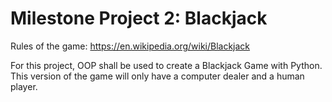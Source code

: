 # Milestone Project 2: Blackjack

Rules of the game: https://en.wikipedia.org/wiki/Blackjack

For this project, OOP shall be used to create a Blackjack Game with Python. This version of the game will only have a computer dealer and a human player.